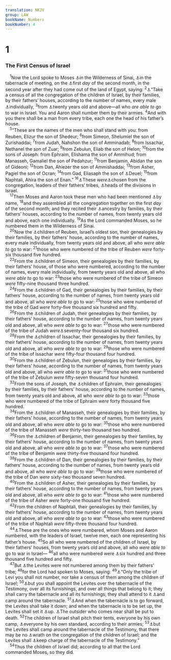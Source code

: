 ```yaml
---
translation: NKJV
group: LAW
bookName: Numbers 
bookNumber: 4
---
```


<div class="title"><h1>1</h1><h3>The First Census of Israel</h3></div>
<span class="verse dan_1_1"> <sup>1</sup>Now the Lord spoke to Moses <a data-toggle="tooltip" data-placement="bottom" title="Ex. 19:1; Num. 10:11, 12">⚓</a>in the Wilderness of Sinai, <a data-toggle="tooltip" data-placement="bottom" title="Ex. 25:22">⚓</a>in the tabernacle of meeting, on the <a data-toggle="tooltip" data-placement="bottom" title="Ex. 40:2, 17; Num. 9:1; 10:11">⚓</a>first <i>day</i> of the second month, in the second year after they had come out of the land of Egypt, saying: </span>
<span class="verse dan_1_2"><sup>2</sup><a data-toggle="tooltip" data-placement="bottom" title="Ex. 30:12; Num. 26:2, 63, 64; 2 Sam. 24:2; 1 Chr. 21:2">⚓</a>“Take a census of all the congregation of the children of Israel, by their families, by their fathers’ houses, according to the number of names, every male <a data-toggle="tooltip" data-placement="bottom" title="Ex. 30:12, 13; 38:26">⚓</a>individually, </span>
<span class="verse dan_1_3"><sup>3</sup>from <a data-toggle="tooltip" data-placement="bottom" title="Ex. 30:14; 38:26">⚓</a>twenty years old and above—all who <i>are</i> <i>able</i> <i>to</i> go to war in Israel. You and Aaron shall number them by their armies. </span>
<span class="verse dan_1_4"><sup>4</sup>And with you there shall be a man from every tribe, each one the head of his father’s house.<br/></span>
<span class="verse dan_1_5"> <sup>5</sup>“These are the names of the men who shall stand with you: from Reuben, Elizur the son of Shedeur; </span>
<span class="verse dan_1_6"><sup>6</sup>from Simeon, Shelumiel the son of Zurishaddai; </span>
<span class="verse dan_1_7"><sup>7</sup>from Judah, Nahshon the son of Amminadab; </span>
<span class="verse dan_1_8"><sup>8</sup>from Issachar, Nethanel the son of Zuar; </span>
<span class="verse dan_1_9"><sup>9</sup>from Zebulun, Eliab the son of Helon; </span>
<span class="verse dan_1_10"><sup>10</sup>from the sons of Joseph: from Ephraim, Elishama the son of Ammihud; from Manasseh, Gamaliel the son of Pedahzur; </span>
<span class="verse dan_1_11"><sup>11</sup>from Benjamin, Abidan the son of Gideoni; </span>
<span class="verse dan_1_12"><sup>12</sup>from Dan, Ahiezer the son of Ammishaddai; </span>
<span class="verse dan_1_13"><sup>13</sup>from Asher, Pagiel the son of Ocran; </span>
<span class="verse dan_1_14"><sup>14</sup>from Gad, Eliasaph the son of <a data-toggle="tooltip" data-placement="bottom" title="Num. 7:42">⚓</a>Deuel; </span>
<span class="verse dan_1_15"><sup>15</sup>from Naphtali, Ahira the son of Enan.” </span>
<span class="verse dan_1_16"><sup>16</sup><a data-toggle="tooltip" data-placement="bottom" title="Ex. 18:21; Num. 7:2; 1 Chr. 27:16–22">⚓</a>These <i>were</i><a data-toggle="tooltip" data-placement="bottom" title="Num. 16:2">⚓</a>chosen from the congregation, leaders of their fathers’ tribes, <a data-toggle="tooltip" data-placement="bottom" title="Ex. 18:21, 25; Jer. 5:5; Mic. 3:1, 9; 5:2">⚓</a>heads of the divisions in Israel.<br/></span>
<span class="verse dan_1_17"> <sup>17</sup>Then Moses and Aaron took these men who had been mentioned <a data-toggle="tooltip" data-placement="bottom" title="Is. 43:1">⚓</a>by name, </span>
<span class="verse dan_1_18"><sup>18</sup>and they assembled all the congregation together on the first <i>day</i> of the second month; and they recited their <a data-toggle="tooltip" data-placement="bottom" title="Ezra 2:59; Heb. 7:3">⚓</a>ancestry by families, by their fathers’ houses, according to the number of names, from twenty years old and above, each one individually. </span>
<span class="verse dan_1_19"><sup>19</sup>As the Lord commanded Moses, so he numbered them in the Wilderness of Sinai.<br/></span>
<span class="verse dan_1_20"> <sup>20</sup>Now the <a data-toggle="tooltip" data-placement="bottom" title="Num. 2:10, 11; 26:5–11; 32:6, 15, 21, 29">⚓</a>children of Reuben, Israel’s oldest son, their genealogies by their families, by their fathers’ house, according to the number of names, every male individually, from twenty years old and above, all who <i>were</i> <i>able</i> <i>to</i> go to war: </span>
<span class="verse dan_1_21"><sup>21</sup>those who were numbered of the tribe of Reuben <i>were</i> forty-six thousand five hundred.<br/></span>
<span class="verse dan_1_22"> <sup>22</sup>From the <a data-toggle="tooltip" data-placement="bottom" title="Num. 2:12, 13; 26:12–14">⚓</a>children of Simeon, their genealogies by their families, by their fathers’ house, of those who were numbered, according to the number of names, every male individually, from twenty years old and above, all who <i>were</i> <i>able</i> <i>to</i> go to war: </span>
<span class="verse dan_1_23"><sup>23</sup>those who were numbered of the tribe of Simeon <i>were</i> fifty-nine thousand three hundred.<br/></span>
<span class="verse dan_1_24"> <sup>24</sup>From the <a data-toggle="tooltip" data-placement="bottom" title="Gen. 30:11; Num. 26:15–18; Josh. 4:12; Jer. 49:1">⚓</a>children of Gad, their genealogies by their families, by their fathers’ house, according to the number of names, from twenty years old and above, all who <i>were</i> <i>able</i> <i>to</i> go to war: </span>
<span class="verse dan_1_25"><sup>25</sup>those who were numbered of the tribe of Gad <i>were</i> forty-five thousand six hundred and fifty.<br/></span>
<span class="verse dan_1_26"> <sup>26</sup>From the <a data-toggle="tooltip" data-placement="bottom" title="Gen. 29:35; Num. 26:19–22; 2 Sam. 24:9; Ps. 78:68; Matt. 1:2">⚓</a>children of Judah, their genealogies by their families, by their fathers’ house, according to the number of names, from twenty years old and above, all who <i>were</i> <i>able</i> <i>to</i> go to war: </span>
<span class="verse dan_1_27"><sup>27</sup>those who were numbered of the tribe of Judah <i>were</i><a data-toggle="tooltip" data-placement="bottom" title="2 Chr. 17:14">⚓</a>seventy-four thousand six hundred.<br/></span>
<span class="verse dan_1_28"> <sup>28</sup>From the <a data-toggle="tooltip" data-placement="bottom" title="Num. 2:5, 6">⚓</a>children of Issachar, their genealogies by their families, by their fathers’ house, according to the number of names, from twenty years old and above, all who <i>were</i> <i>able</i> <i>to</i> go to war: </span>
<span class="verse dan_1_29"><sup>29</sup>those who were numbered of the tribe of Issachar <i>were</i> fifty-four thousand four hundred.<br/></span>
<span class="verse dan_1_30"> <sup>30</sup>From the <a data-toggle="tooltip" data-placement="bottom" title="Num. 2:7, 8; 26:26, 27">⚓</a>children of Zebulun, their genealogies by their families, by their fathers’ house, according to the number of names, from twenty years old and above, all who <i>were</i> <i>able</i> <i>to</i> go to war: </span>
<span class="verse dan_1_31"><sup>31</sup>those who were numbered of the tribe of Zebulun <i>were</i> fifty-seven thousand four hundred.<br/></span>
<span class="verse dan_1_32"> <sup>32</sup>From the sons of Joseph, the <a data-toggle="tooltip" data-placement="bottom" title="Gen. 48:1–22; Num. 26:28–37; Deut. 33:13–17; Jer. 7:15; Obad. 19">⚓</a>children of Ephraim, their genealogies by their families, by their fathers’ house, according to the number of names, from twenty years old and above, all who <i>were</i> <i>able</i> <i>to</i> go to war: </span>
<span class="verse dan_1_33"><sup>33</sup>those who were numbered of the tribe of Ephraim <i>were</i> forty thousand five hundred.<br/></span>
<span class="verse dan_1_34"> <sup>34</sup>From the <a data-toggle="tooltip" data-placement="bottom" title="Num. 2:20, 21; 26:28–34">⚓</a>children of Manasseh, their genealogies by their families, by their fathers’ house, according to the number of names, from twenty years old and above, all who <i>were</i> <i>able</i> <i>to</i> go to war: </span>
<span class="verse dan_1_35"><sup>35</sup>those who were numbered of the tribe of Manasseh <i>were</i> thirty-two thousand two hundred.<br/></span>
<span class="verse dan_1_36"> <sup>36</sup>From the <a data-toggle="tooltip" data-placement="bottom" title="Gen. 49:27; Num. 26:38–41; 2 Chr. 17:17; Rev. 7:8">⚓</a>children of Benjamin, their genealogies by their families, by their fathers’ house, according to the number of names, from twenty years old and above, all who <i>were</i> <i>able</i> <i>to</i> go to war: </span>
<span class="verse dan_1_37"><sup>37</sup>those who were numbered of the tribe of Benjamin <i>were</i> thirty-five thousand four hundred.<br/></span>
<span class="verse dan_1_38"> <sup>38</sup>From the <a data-toggle="tooltip" data-placement="bottom" title="Gen. 30:6; 46:23; Num. 2:25, 26; 26:42, 43">⚓</a>children of Dan, their genealogies by their families, by their fathers’ house, according to the number of names, from twenty years old and above, all who <i>were</i> <i>able</i> <i>to</i> go to war: </span>
<span class="verse dan_1_39"><sup>39</sup>those who were numbered of the tribe of Dan <i>were</i> sixty-two thousand seven hundred.<br/></span>
<span class="verse dan_1_40"> <sup>40</sup>From the <a data-toggle="tooltip" data-placement="bottom" title="Num. 2:27, 28; 26:44–47">⚓</a>children of Asher, their genealogies by their families, by their fathers’ house, according to the number of names, from twenty years old and above, all who <i>were</i> <i>able</i> <i>to</i> go to war: </span>
<span class="verse dan_1_41"><sup>41</sup>those who were numbered of the tribe of Asher <i>were</i> forty-one thousand five hundred.<br/></span>
<span class="verse dan_1_42"> <sup>42</sup>From the children of Naphtali, their genealogies by their families, by their fathers’ house, according to the number of names, from twenty years old and above, all who <i>were</i> <i>able</i> <i>to</i> go to war: </span>
<span class="verse dan_1_43"><sup>43</sup>those who were numbered of the tribe of Naphtali <i>were</i> fifty-three thousand four hundred.<br/></span>
<span class="verse dan_1_44"> <sup>44</sup><a data-toggle="tooltip" data-placement="bottom" title="Num. 26:64">⚓</a>These are the ones who were numbered, whom Moses and Aaron numbered, with the leaders of Israel, twelve men, each one representing his father’s house. </span>
<span class="verse dan_1_45"><sup>45</sup>So all who were numbered of the children of Israel, by their fathers’ houses, from twenty years old and above, all who <i>were</i> <i>able</i> <i>to</i> go to war in Israel— </span>
<span class="verse dan_1_46"><sup>46</sup>all who were numbered were <a data-toggle="tooltip" data-placement="bottom" title="Ex. 12:37; 38:26; Num. 2:32; 26:51, 63; Heb. 11:12; Rev. 7:4–8">⚓</a>six hundred and three thousand five hundred and fifty.<br/></span>
<span class="verse dan_1_47"> <sup>47</sup>But <a data-toggle="tooltip" data-placement="bottom" title="Num. 2:33; 3:14–22; 26:57–62; 1 Chr. 6:1–47; 21:6">⚓</a>the Levites were not numbered among them by their fathers’ tribe; </span>
<span class="verse dan_1_48"><sup>48</sup>for the Lord had spoken to Moses, saying: </span>
<span class="verse dan_1_49"><sup>49</sup><a data-toggle="tooltip" data-placement="bottom" title="Num. 2:33; 26:62">⚓</a>“Only the tribe of Levi you shall not number, nor take a census of them among the children of Israel; </span>
<span class="verse dan_1_50"><sup>50</sup><a data-toggle="tooltip" data-placement="bottom" title="Ex. 38:21; Num. 3:7, 8; 4:15, 25–27, 33">⚓</a>but you shall appoint the Levites over the tabernacle of the Testimony, over all its furnishings, and over all things that belong to it; they shall carry the tabernacle and all its furnishings; they shall attend to it <a data-toggle="tooltip" data-placement="bottom" title="Num. 3:23, 29, 35, 38">⚓</a>and camp around the tabernacle. </span>
<span class="verse dan_1_51"><sup>51</sup><a data-toggle="tooltip" data-placement="bottom" title="Num. 4:5–15; 10:17, 21">⚓</a>And when the tabernacle is to go forward, the Levites shall take it down; and when the tabernacle is to be set up, the Levites shall set it <a data-toggle="tooltip" data-placement="bottom" title="Num. 10:21">⚓</a>up. <a data-toggle="tooltip" data-placement="bottom" title="Num. 3:10, 38; 4:15, 19, 20; 18:22">⚓</a>The outsider who comes near shall be put to death. </span>
<span class="verse dan_1_52"><sup>52</sup>The children of Israel shall pitch their tents, everyone by his own camp, <a data-toggle="tooltip" data-placement="bottom" title="Num. 2:2, 34; 24:2">⚓</a>everyone by his own standard, according to their armies; </span>
<span class="verse dan_1_53"><sup>53</sup><a data-toggle="tooltip" data-placement="bottom" title="Num. 1:50">⚓</a>but the Levites shall camp around the tabernacle of the Testimony, that there may be no <a data-toggle="tooltip" data-placement="bottom" title="Lev. 10:6; Num. 8:19; 16:46; 18:5; 1 Sam. 6:19">⚓</a>wrath on the congregation of the children of Israel; and the Levites shall <a data-toggle="tooltip" data-placement="bottom" title="Num. 8:24; 18:2–4; 1 Chr. 23:32">⚓</a>keep charge of the tabernacle of the Testimony.”<br/></span>
<span class="verse dan_1_54"> <sup>54</sup>Thus the children of Israel did; according to all that the Lord commanded Moses, so they did.<br/></span>
